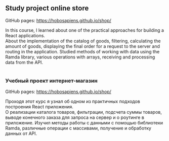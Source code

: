 ## Study project online store

GitHub pages: https://hobosapiens.github.io/shop/

In this course, I learned about one of the practical approaches for building a React applications.<br />
About the implementation of the catalog of goods, filtering, calculating the amount of goods, displaying the final order for a request to the server and routing in the application.
Studied methods of working with data using the Ramda library, various operations with arrays, receiving and processing data from the API.
<br />
<br />
### Учебный проект интернет-магазин

GitHub pages: https://hobosapiens.github.io/shop/

Проходя этот курс я узнал об одном из практичных подходов построения React приложения.<br />
О реализации каталога товаров, фильтрации, подсчета суммы товаров, выводе конечного заказа для запроса на сервер и о роутинге в приложение.
Изучил методы работы с данными с помощью библиотеки Ramda, различные операции с массивами, получение и обработку данных от API.

